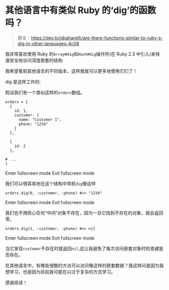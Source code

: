 # 其他语言中有类似 Ruby 的‘dig’的函数吗？

> 原文：<https://dev.to/obahareth/are-there-functions-similar-to-ruby-s-dig-in-other-languages-4c08>

我非常喜欢使用 Ruby 的`Array#dig`和`Hash#dig`操作符(在 Ruby 2.3 中引入)来快速安全地访问深度嵌套的结构

我希望看到其他语言的不同版本，这样我就可以更多地使用它们了！

dig 是这样工作的:

假设我们有一个类似这样的`orders`数组。

```
orders = [
  {
    id: 1,
    customer: {
      name: "Customer 1",
      phone: "1234"
    }
  },

  {
    id: 2
  },

# ...
] 
```

Enter fullscreen mode Exit fullscreen mode

我们可以很容易地在这个结构中导航`dig`像这样

```
orders.dig(0, :customer, :phone) #=> "1234" 
```

Enter fullscreen mode Exit fullscreen mode

我们也不用担心任何“中间”对象不存在，因为一旦它找到不存在的对象，就会返回零。

```
orders.dig(1, :customer, :phone) #=> nil 
```

Enter fullscreen mode Exit fullscreen mode

当它发现`customer`不存在时就返回`nil`,这让我避免了每次访问嵌套对象时检查键是否存在。

在其他语言中，有哪些很酷的方法可以访问像这样的嵌套数据？我这样问是因为我想学习，也是因为目前我可能在以过于复杂的方式学习。

感谢阅读！